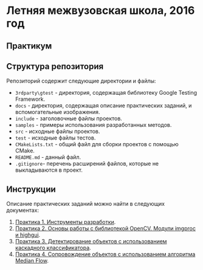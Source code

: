 # Летняя межвузовская школа, 2016 год

## Практикум


## Структура репозитория

Репозиторий содержит следующие директории и файлы:

  - `3rdparty\gtest` - директория, содержащая библиотеку Google Testing Framework.  
  - `docs` - директория, содержащая описание практических заданий, и вспомогательные изображения.
  - `include` - заголовочные файлы проектов.
  - `samples` - примеры использования разработанных методов.
  - `src` - исходные файлы проектов.
  - `test` - исходные файлы тестов.
  - `CMakeLists.txt` - общий файл для сборки проектов с помощью CMake.
  - `README.md` - данный файл.
  - `.gitignore`- перечень расширений файлов, которые не выкладываются в проект.

## Инструкции

Описание практических заданий можно найти в следующих документах:

  1. [Практика 1. Инструменты разработки](docs/README_1.md).
  1. [Практика 2. Основы работы с библиотекой OpenCV. Модули imgproc и highgui](docs/README_2.md).
  1. [Практика 3. Детектирование объектов с использованием каскадного классификатора](docs/README_3.md).
  1. [Практика 4. Сопровождение объектов с использованием алгоритма Median Flow](docs/README_4.md).

<!-- LINKS -->
